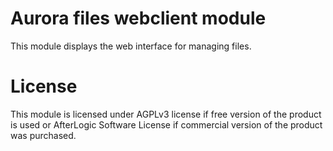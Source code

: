 # Aurora files webclient module
This module displays the web interface for managing files.

# License
This module is licensed under AGPLv3 license if free version of the product is used or AfterLogic Software License if commercial version of the product was purchased.